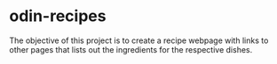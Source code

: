 # odin-recipes
The objective of this project is to create a recipe webpage with links to
other pages that lists out the ingredients for the respective dishes.
